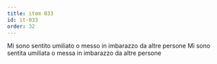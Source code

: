```yaml
---
title: item 033
id: it-033
order: 32
---
```

<span x-cloak x-show="$store.testee.bio.gender == 'm'">Mi sono sentito umiliato o messo in imbarazzo da altre persone</span>
<span x-cloak x-show="$store.testee.bio.gender == 'f'">Mi sono sentita umiliata o messa in imbarazzo da altre persone</span>